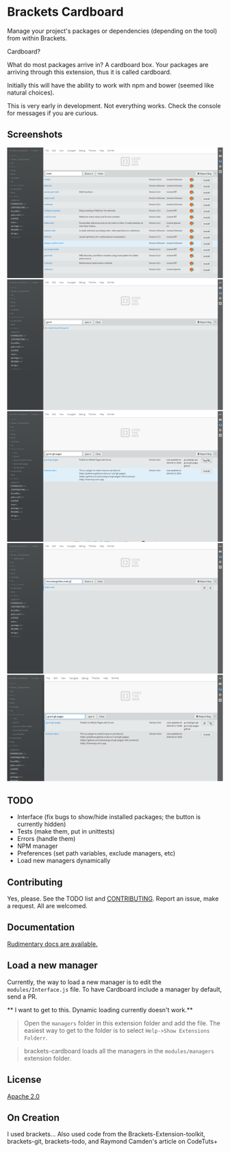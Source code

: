 # Brackets Cardboard

Manage your project's packages or dependencies (depending on the tool) from within Brackets.

Cardboard?

What do most packages arrive in? A cardboard box. Your packages are arriving through this extension, thus it is called cardboard.

Initially this will have the ability to work with npm and bower (seemed like natural choices).

This is very early in development. Not everything works. Check the console for messages if you are curious.

## Screenshots
![Search](screenshots/search.png "Search for math on bower")
![No Results](screenshots/noresults.png "Search for gurnt on npm")
![Install](screenshots/install.png "Install action")
![Install by URI](screenshots/installuri.png "Install by URI")
![Delete](screenshots/delete.png "Delete action")


## TODO
* Interface (fix bugs to show/hide installed packages; the button is currently hidden)
* Tests (make them, put in unittests)
* Errors (handle them)
* NPM manager
* Preferences (set path variables, exclude managers, etc)
* Load new managers dynamically

## Contributing

Yes, please. See the TODO list and [CONTRIBUTING](CONTRIBUTING.md). Report an issue, make a request. All are welcomed.

## Documentation

[Rudimentary docs are available.](http://khornberg.github.io/brackets-cardboard)

## Load a new manager

Currently, the way to load a new manager is to edit the `modules/Interface.js` file.
To have Cardboard include a manager by default, send a PR.

** I want to get to this. Dynamic loading currently doesn't work.**

>Open the `managers` folder in this extension folder and add the file. The easiest way to get to the folder is to select `Help->Show Extensions Folderr`.

>brackets-cardboard loads all the managers in the `modules/managers` extension folder.

## License
[Apache 2.0](LICENSE)

## On Creation
I used brackets...
Also used code from the Brackets-Extension-toolkit, brackets-git, brackets-todo, and Raymond Camden's article on CodeTuts+


